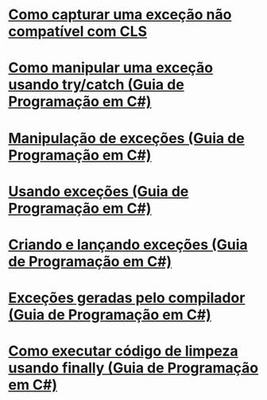 # [Como capturar uma exceção não compatível com CLS](how-to-catch-a-non-cls-exception.md)
# [Como manipular uma exceção usando try/catch (Guia de Programação em C#)](how-to-handle-an-exception-using-try-catch.md)
# [Manipulação de exceções (Guia de Programação em C#)](exception-handling.md)
# [Usando exceções (Guia de Programação em C#)](using-exceptions.md)
# [Criando e lançando exceções (Guia de Programação em C#)](creating-and-throwing-exceptions.md)
# [Exceções geradas pelo compilador (Guia de Programação em C#)](compiler-generated-exceptions.md)
# [Como executar código de limpeza usando finally (Guia de Programação em C#)](how-to-execute-cleanup-code-using-finally.md)

